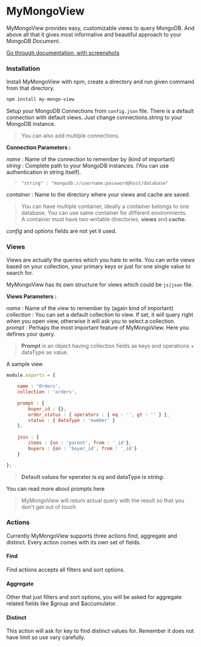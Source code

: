 <!--- head --->
# MyMongoView
MyMongoView provides easy, customizable views to query MongoDB. And above all that it gives most informative and beautiful approach to your MongoDB Document.

[Go through documentation, with screenshots](https://anwerjunaid.github.io/mymongoview/#/)
<!--- head.installation -->
### Installation

Install MyMongoView with npm, create a directory and run given command from that directory.
``` bash
npm install my-mongo-view
```

Setup your MongoDB Connections from `config.json` file. There is a default connection with default views.
Just change connections.string to your MongoDB instance.    
> You can also add multiple connections.

**Connection Parameters :**

*name* : Name of the connection to remember by (kind of important)    
*string* : Complete path to your MongoDB instances. (You can use authentication in string itself).    
> `"string" : "mongodb://username:password@host/database"`

*container* : Name to the directory where your views and cache are saved.    
> You can have multiple container, ideally a container belongs to one database. You can use same container for different environments.    
> A container must have two writable directories, **views** and **cache.**

*config* and *options* fields are not yet it used.
<!--- head.views --->
### Views

Views are actually the queries which you hate to write. You can write views based on your collection, your primary keys or just for one single value to search for.

MyMongoView has its own structure for views which could be `js|json` file.    

**Views Parameters :**

*name* : Name of the view to remember by (again kind of important)    
*collection* : You can set a default collection to view. If set, it will query right when you open view, otherwise it will ask you to select a collection.    
*prompt* : Perhaps the most important feature of MyMongoView. Here you defines your query.

> **Prompt** is an object having collection fields as keys and operations + dataType as value.    

A sample view
``` js
module.exports = {

    name : 'Orders',
    collection : 'orders',
    
    prompt : {
        buyer_id : {},
        order_status : { operators : { eq : '', gt : '' } },
        status : { dataType : 'number' }
    },
    
    join : {
        items : {on : 'parent', from : '_id'},
        buyers : {on : 'buyer_id', from : '_id'}
    }

};
```

> **Default values for  operator is *eq* and dataType is *string*.**

You can read more about prompts here

> MyMongoView will return actual query with the result so that you don't get out of touch

<!--- actions --->
### Actions
Currently MyMongoView supports three actions find, aggregate and distinct. Every action comes with its own set of fields.

<!--- actions.find --->
#### Find
Find actions accepts all filters and sort options.

<!--- actions.aggregate --->
#### Aggregate
Other that just filters and sort options, you will be asked for aggregate related fields like $group and $accumulator.

<!--- actions.distinct --->
#### Distinct
This action will ask for key to find distinct values for. Remember it does not have limit so use vary carefully.